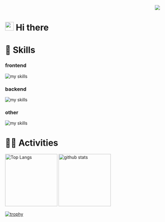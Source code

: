 <div align="right">
  <img src="https://komarev.com/ghpvc/?username=yuzuki0127" />
</div>

<!-- 2. プロフィールや連絡先を変更 -->
# <img src="https://media.giphy.com/media/hvRJCLFzcasrR4ia7z/giphy.gif" width="28"> Hi there

<!-- - 🧑‍💻 I'm a backend engineer.
- 🌱 I’m currently learning go! -->
<!-- <br> -->


<!-- 3. 好きな技術スタックに変更 -->
<!-- ライトモート：theme=light, ダークモート：theme=dark -->
<!-- アイコンの選択肢一覧：https://arc.net/l/quote/zizyykfh -->
# 🌱 Skills
### frontend
<img alt="my skills" src="https://skillicons.dev/icons?theme=dark&perline=7&i=html,css,tailwind,js,ts,react,next" />
<br>

### backend
<img alt="my skills" src="https://skillicons.dev/icons?theme=dark&perline=7&i=python,php,laravel" />
<br>

### other
<img alt="my skills" src="https://skillicons.dev/icons?theme=dark&perline=7&i=docker,postman,mysql,postgres,vercel" />


<!-- 4. GitHub usernameを変更, 2箇所 -->
<!-- ライトモート：theme=light, ダークモート：theme=vue-dark  -->
# 🏃‍♀️ Activities
<div align="left"> 
  <img alt="Top Langs" height="170px" src="https://github-readme-stats.vercel.app/api?username=yuzuki0127&theme=vue-dark&layout=compact" />
  <img alt="github stats" height="170px" src="https://github-readme-stats.vercel.app/api/top-langs/?username=yuzuki0127&theme=vue-dark&layout=compact" />
</div>

[![trophy](https://github-profile-trophy.vercel.app/?username=yuzuki0127&theme=onedark&column=8)](https://github.com/ryo-ma/github-profile-trophy)


<!--
This repository is a ✨ _special_ ✨ repository because its `README.md` (this file) appears on your GitHub profile.

Here are some ideas to get you started:

- 🔭 I’m currently working on ...
- 🌱 I’m currently learning ...
- 👯 I’m looking to collaborate on ...
- 🤔 I’m looking for help with ...
- 💬 Ask me about ...
- 📫 How to reach me: ...
- 😄 Pronouns: ...
- ⚡ Fun fact: ...
-->

